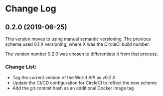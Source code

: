 # Change Log

## 0.2.0 (2019-06-25)

This version moves to using manual semantic versioning. The previous
scheme used 0.1.X versioning, where X was the CircleCI build number.

The version number 0.2.0 was chosen to differentiate it from that
process.

### Change List:

- Tag the current version of the World API as v0.2.0
- Update the CI/CD configuration for CircleCI to reflect the new scheme
- Add the git commit hash as an additional Docker image tag